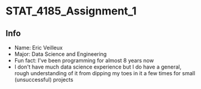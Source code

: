 # STAT_4185_Assignment_1

## Info

- Name: Eric Veilleux
- Major: Data Science and Engineering
- Fun fact: I've been programming for almost 8 years now
- I don't have much data science experience but I do have a general, rough understanding of it from dipping my toes in it a few times for small (unsuccessful) projects
